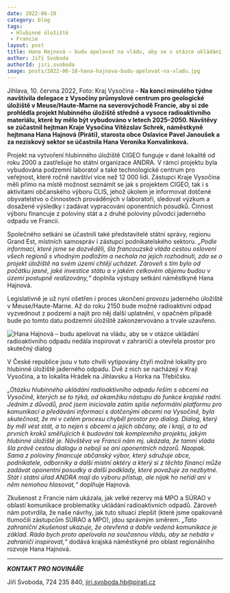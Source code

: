 ```yaml
---
date: 2022-06-10
category: blog
tags:
 - Hlubinné úložiště
 - Francie
layout: post
title: Hana Hajnová – budu apelovat na vládu, aby se v otázce ukládání radioaktivního odpadu nebála inspirovat v zahraničí a otevřela prostor pro skutečný dialog
author: Jiří Svoboda
authorId: jiri.svoboda
image: posts/2022-06-10-hana-hajnova-budu-apelovat-na-vladu.jpg
---
```


Jihlava, 10. června 2022, Foto: Kraj Vysočina – **Na konci minulého týdne navštívila delegace z Vysočiny průmyslové centrum pro geologické úložiště v Meuse/Haute-Marne na severovýchodě Francie, aby si zde prohlédla projekt hlubinného úložiště středně a vysoce radioaktivního materiálu, které by mělo být vybudováno v letech 2025–2050. Návštěvy se zúčastnil hejtman Kraje Vysočina Vítězslav Schrek, náměstkyně hejtmana Hana Hajnová (Piráti), starosta obce Oslavice Pavel Janoušek a za neziskový sektor se účastnila Hana Veronika Konvalinková.**

Projekt na vytvoření hlubinného úložiště CIGEO funguje v dané lokalitě od roku 2000 a zastřešuje ho státní organizace ANDRA. V rámci projektu byla vybudována podzemní laboratoř a také technologické centrum pro veřejnost, které ročně navštíví více než 12 000 lidí. Zástupci Kraje Vysočina měli přímo na místě možnost seznámit se jak s projektem CIGEO, tak i s aktivitami občanského výboru CLIS, jehož úkolem je informovat dotčené obyvatelstvo o činnostech prováděných v laboratoři, sledovat výzkum a dosažené výsledky i zadávat vypracování oponentních posudků. Činnost výboru financuje z poloviny stát a z druhé poloviny původci jaderného odpadu ve Francii.

Společného setkání se účastnili také představitelé státní správy, regionu Grand Est, místních samospráv i zástupci podnikatelského sektoru. *„Podle informací, které jsme se dozvěděli, šla francouzská vláda cestou oslovení všech regionů s vhodným podložím a nechala na jejich rozhodnutí, zda se o projekt úložiště na svém území chtějí ucházet. Zároveň s tím bylo od počátku jasné, jaké investice státu a v jakém celkovém objemu budou v území postupně realizovány,“* doplnila výstupy setkání náměstkyně Hana Hajnová.

Legislativně je už nyní ošetřen i proces ukončení provozu jaderného úložiště v Meuse/Haute-Marne. Až do roku 2150 bude možné radioaktivní odpad vyzvednout z podzemí a najít pro něj další uplatnění, v opačném případě bude po tomto datu podzemní úložiště zakonzervováno a trvale uzavřeno.

![Hana Hajnová – budu apelovat na vládu, aby se v otázce ukládání radioaktivního odpadu nedála inspirovat v zahraničí a otevřela prostor pro skutečný dialog](https://a.pirati.cz/vysocina/img/posts/2022-06-10-hana-hajnova-budu-apelovat-na-vladu-I.jpg)

V České republice jsou v tuto chvíli vytipovány čtyři možné lokality pro hlubinné úložiště jaderného odpadu. Dvě z nich se nacházejí v Kraji Vysočina, a to lokalita Hrádek na Jihlavsku a Horka na Třebíčsku.

*„Otázku hlubinného ukládání radioaktivního odpadu řeším s obcemi na Vysočině, kterých se to týká, od okamžiku nástupu do funkce krajské radní. Jedním z důvodů, proč jsem iniciovala zatím spíše neformální platformu pro komunikaci a předávání informací s dotčenými obcemi na Vysočině, byla skutečnost, že mi v celém procesu chyběl prostor pro dialog. Dialog, který by měl vést stát, a to nejen s obcemi a jejich občany, ale i kraji, a to od prvních kroků směřujících k budování tak komplexního projektu, jakým hlubinné úložiště je. Návštěva ve Francii nám mj. ukázala, že tamní vláda šla právě cestou dialogu a nebojí se ani oponentních názorů. Naopak. Sama z poloviny financuje občanský výbor, který sdružuje obce, podnikatele, odborníky a další místní aktéry a který si z těchto financí může zadávat oponentní posudky a další podklady, které považuje za nezbytné. Stát i státní úřad ANDRA mají do výboru přístup, ale nijak ho neřídí ani v něm nemohou hlasovat,“* doplňuje Hajnová.

Zkušenost z Francie nám ukázala, jak velké rezervy má MPO a SÚRAO v oblasti komunikace problematiky ukládání radioaktivních odpadů. Zároveň nám potvrdila, že naše návrhy, jak tuto situaci zlepšit (které jsme opakovaně tlumočili zástupcům SÚRAO a MPO), jdou správným směrem. *„Tato zahraniční zkušenost ukazuje, že otevřená a dobře vedená komunikace je základ. Ráda bych proto apelovala na současnou vládu, aby se nebála v zahraničí inspirovat,“* dodává krajská náměstkyně pro oblast regionálního rozvoje Hana Hajnová.

---

***KONTAKT PRO NOVINÁŘE*** 

Jiří Svoboda, 724 235 840, <jiri.svoboda.hb@pirati.cz>
